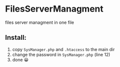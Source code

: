 # FilesServerManagment
files server managment in one file


## Install:
1. copy ```SysManager.php``` and ```.htaccess``` to the main dir
2. change the password in ```SysManager.php``` (line 12)
3. done 😀

